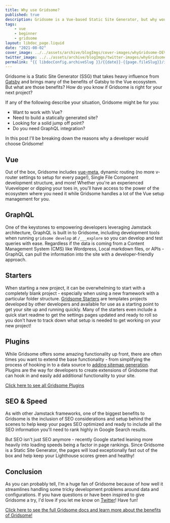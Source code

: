 ```yaml
---
title: Why use Gridsome?
published: true
description: Gridsome is a Vue-based Static Site Generator, but why would someone use Gridsome? When is Gridsome best suited for a project? What features and developer quality of life benefits does it offer?
tags:
    - vue
    - beginner
    - gridsome
layout: libdoc_page.liquid
date: "2021-08-02"
cover_image: ../../assets/archive/blogImgs/cover-images/whyGridsome-DEV.png
twitter_image: ../../assets/archive/blogImgs/twitter-images/whyGridsome-Twitter.png
permalink: "{{ libdocConfig.archiveSlug }}/{{date}}-{{page.fileSlug}}/index.html"
---
```


Gridsome is a Static Site Generator (SSG) that takes heavy influence from [Gatsby](https://www.gatsbyjs.com/) and brings many of the benefits of Gatsby to the Vue ecosystem. But what are those benefits? How do you know if Gridsome is right for your next project?

If any of the following describe your situation, Gridsome might be for you:

-   Want to work with Vue?
-   Need to build a statically generated site?
-   Looking for a solid jump off point?
-   Do you need GraphQL integration?

In this post I'll be breaking down the reasons why a developer would choose Gridsome!

## Vue

Out of the box, Gridsome includes [vue-meta](https://github.com/nuxt/vue-meta), dynamic routing (no more v-router settings to setup for every page!), Single File Component development structure, and more! Whether you're an experienced Vueveloper or dipping your toes in, you'll have access to the power of the ecosystem where you need it while Gridsome handles a lot of the Vue setup management for you.

## GraphQL

One of the keystones to empowering developers leveraging Jamstack architecture, GraphQL is built in to Gridsome, including development tools when running `gridsome develop` at `/___explore` so you can develop and test queries with ease. Regardless if the data is coming from a Content Management System (CMS) like Wordpress, Local markdown files, or APIs - GraphQL can pull the information into the site with a developer-friendly approach.

## Starters

When starting a new project, it can be overwhelming to start with a completely blank project - especially when using a new framework with a particular folder structure. [Gridsome Starters](https://gridsome.org/starters/) are templates projects developed by other developers and available for use as a starting point to get your site up and running quickly. Many of the starters even include a quick start readme to get the settings pages updated and ready to roll so you don't have to track down what setup is needed to get working on your new project!

## Plugins

While Gridsome offers some amazing functionality up front, there are often times you want to extend the base functionality - from simplifying the process of hooking in to a data source to [adding sitemap generation](https://gridsome.org/plugins/@gridsome/plugin-sitemap). Plugins are the way for developers to create extensions of Gridsome that can hook in and easily add additional functionality to your site.

[Click here to see all Gridsome Plugins](https://gridsome.org/plugins/)

## SEO & Speed

As with other Jamstack frameworks, one of the biggest benefits to Gridsome is the inclusion of SEO considerations and setup behind the scenes to help keep your pages SEO optimized and ready to include all the SEO information you'll need to rank highly in Google Search results.

But SEO isn't just SEO anymore - recently Google started leaning more heavily into loading speeds being a factor in page rankings. Since Gridsome is a Static Site Generator, the pages will load exceptionally fast out of the box and help keep your Lighthouse scores green and healthy!

## Conclusion

As you can probably tell, I'm a huge fan of Gridsome because of how well it streamlines handling some tricky development problems around data and configurations. If you have questions or have been inspired to give Gridsome a try, I'd love if you let me know on [Twitter](https://twitter.com/terabytetiger)! Have fun!

[Click here to see the full Gridsome docs and learn more about the benefits of Gridsome!](https://gridsome.org/docs/)
